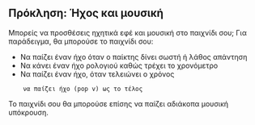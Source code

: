## Πρόκληση: Ήχος και μουσική

Μπορείς να προσθέσεις ηχητικά εφέ και μουσική στο παιχνίδι σου; Για παράδειγμα, θα μπορούσε το παιχνίδι σου:

+ Να παίζει έναν ήχο όταν ο παίκτης δίνει σωστή ή λάθος απάντηση
+ Να κάνει έναν ήχο ρολογιού καθώς τρέχει το χρονόμετρο
+ Να παίζει έναν ήχο, όταν τελειώνει ο χρόνος

```blocks3
    να παίζει ήχο (pop v) ως το τέλος
```

Το παιχνίδι σου θα μπορούσε επίσης να παίζει αδιάκοπα μουσική υπόκρουση.